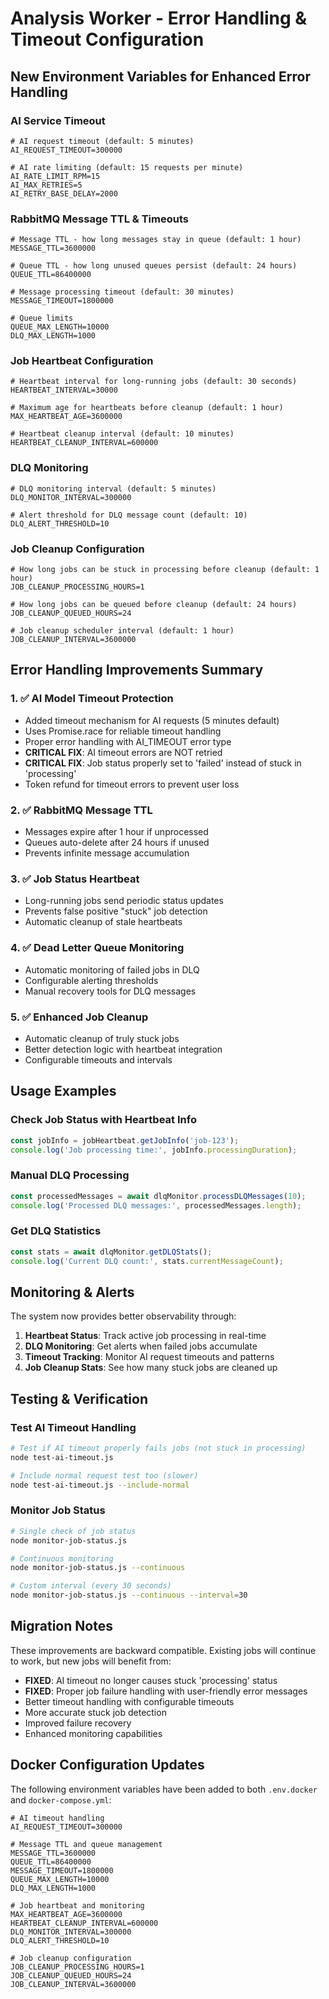 # Analysis Worker - Error Handling & Timeout Configuration

## New Environment Variables for Enhanced Error Handling

### AI Service Timeout
```env
# AI request timeout (default: 5 minutes)
AI_REQUEST_TIMEOUT=300000

# AI rate limiting (default: 15 requests per minute)
AI_RATE_LIMIT_RPM=15
AI_MAX_RETRIES=5
AI_RETRY_BASE_DELAY=2000
```

### RabbitMQ Message TTL & Timeouts
```env
# Message TTL - how long messages stay in queue (default: 1 hour)
MESSAGE_TTL=3600000

# Queue TTL - how long unused queues persist (default: 24 hours)
QUEUE_TTL=86400000

# Message processing timeout (default: 30 minutes)
MESSAGE_TIMEOUT=1800000

# Queue limits
QUEUE_MAX_LENGTH=10000
DLQ_MAX_LENGTH=1000
```

### Job Heartbeat Configuration
```env
# Heartbeat interval for long-running jobs (default: 30 seconds)
HEARTBEAT_INTERVAL=30000

# Maximum age for heartbeats before cleanup (default: 1 hour)
MAX_HEARTBEAT_AGE=3600000

# Heartbeat cleanup interval (default: 10 minutes)
HEARTBEAT_CLEANUP_INTERVAL=600000
```

### DLQ Monitoring
```env
# DLQ monitoring interval (default: 5 minutes)
DLQ_MONITOR_INTERVAL=300000

# Alert threshold for DLQ message count (default: 10)
DLQ_ALERT_THRESHOLD=10
```

### Job Cleanup Configuration
```env
# How long jobs can be stuck in processing before cleanup (default: 1 hour)
JOB_CLEANUP_PROCESSING_HOURS=1

# How long jobs can be queued before cleanup (default: 24 hours)  
JOB_CLEANUP_QUEUED_HOURS=24

# Job cleanup scheduler interval (default: 1 hour)
JOB_CLEANUP_INTERVAL=3600000
```

## Error Handling Improvements Summary

### 1. ✅ AI Model Timeout Protection
- Added timeout mechanism for AI requests (5 minutes default)
- Uses Promise.race for reliable timeout handling
- Proper error handling with AI_TIMEOUT error type
- **CRITICAL FIX**: AI timeout errors are NOT retried
- **CRITICAL FIX**: Job status properly set to 'failed' instead of stuck in 'processing'
- Token refund for timeout errors to prevent user loss

### 2. ✅ RabbitMQ Message TTL
- Messages expire after 1 hour if unprocessed
- Queues auto-delete after 24 hours if unused
- Prevents infinite message accumulation

### 3. ✅ Job Status Heartbeat
- Long-running jobs send periodic status updates
- Prevents false positive "stuck" job detection
- Automatic cleanup of stale heartbeats

### 4. ✅ Dead Letter Queue Monitoring
- Automatic monitoring of failed jobs in DLQ
- Configurable alerting thresholds
- Manual recovery tools for DLQ messages

### 5. ✅ Enhanced Job Cleanup
- Automatic cleanup of truly stuck jobs
- Better detection logic with heartbeat integration
- Configurable timeouts and intervals

## Usage Examples

### Check Job Status with Heartbeat Info
```javascript
const jobInfo = jobHeartbeat.getJobInfo('job-123');
console.log('Job processing time:', jobInfo.processingDuration);
```

### Manual DLQ Processing
```javascript
const processedMessages = await dlqMonitor.processDLQMessages(10);
console.log('Processed DLQ messages:', processedMessages.length);
```

### Get DLQ Statistics
```javascript
const stats = await dlqMonitor.getDLQStats();
console.log('Current DLQ count:', stats.currentMessageCount);
```

## Monitoring & Alerts

The system now provides better observability through:

1. **Heartbeat Status**: Track active job processing in real-time
2. **DLQ Monitoring**: Get alerts when failed jobs accumulate
3. **Timeout Tracking**: Monitor AI request timeouts and patterns
4. **Job Cleanup Stats**: See how many stuck jobs are cleaned up

## Testing & Verification

### Test AI Timeout Handling
```bash
# Test if AI timeout properly fails jobs (not stuck in processing)
node test-ai-timeout.js

# Include normal request test too (slower)
node test-ai-timeout.js --include-normal
```

### Monitor Job Status
```bash
# Single check of job status
node monitor-job-status.js

# Continuous monitoring
node monitor-job-status.js --continuous

# Custom interval (every 30 seconds)
node monitor-job-status.js --continuous --interval=30
```

## Migration Notes

These improvements are backward compatible. Existing jobs will continue to work, but new jobs will benefit from:

- **FIXED**: AI timeout no longer causes stuck 'processing' status
- **FIXED**: Proper job failure handling with user-friendly error messages
- Better timeout handling with configurable timeouts
- More accurate stuck job detection
- Improved failure recovery
- Enhanced monitoring capabilities

## Docker Configuration Updates

The following environment variables have been added to both `.env.docker` and `docker-compose.yml`:

```env
# AI timeout handling
AI_REQUEST_TIMEOUT=300000

# Message TTL and queue management  
MESSAGE_TTL=3600000
QUEUE_TTL=86400000
MESSAGE_TIMEOUT=1800000
QUEUE_MAX_LENGTH=10000
DLQ_MAX_LENGTH=1000

# Job heartbeat and monitoring
MAX_HEARTBEAT_AGE=3600000
HEARTBEAT_CLEANUP_INTERVAL=600000
DLQ_MONITOR_INTERVAL=300000
DLQ_ALERT_THRESHOLD=10

# Job cleanup configuration
JOB_CLEANUP_PROCESSING_HOURS=1  
JOB_CLEANUP_QUEUED_HOURS=24
JOB_CLEANUP_INTERVAL=3600000
```
